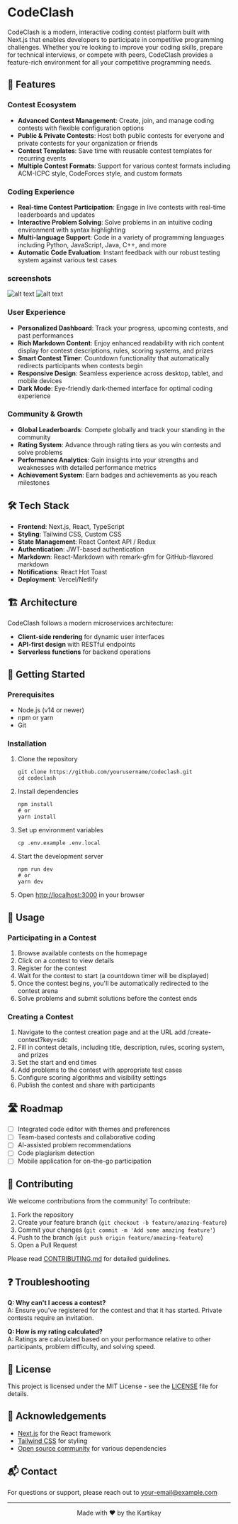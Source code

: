 # CodeClash

CodeClash is a modern, interactive coding contest platform built with Next.js that enables developers to participate in competitive programming challenges. Whether you're looking to improve your coding skills, prepare for technical interviews, or compete with peers, CodeClash provides a feature-rich environment for all your competitive programming needs.

## 🚀 Features

### Contest Ecosystem
- **Advanced Contest Management**: Create, join, and manage coding contests with flexible configuration options
- **Public & Private Contests**: Host both public contests for everyone and private contests for your organization or friends
- **Contest Templates**: Save time with reusable contest templates for recurring events
- **Multiple Contest Formats**: Support for various contest formats including ACM-ICPC style, CodeForces style, and custom formats

### Coding Experience
- **Real-time Contest Participation**: Engage in live contests with real-time leaderboards and updates
- **Interactive Problem Solving**: Solve problems in an intuitive coding environment with syntax highlighting
- **Multi-language Support**: Code in a variety of programming languages including Python, JavaScript, Java, C++, and more
- **Automatic Code Evaluation**: Instant feedback with our robust testing system against various test cases

### screenshots
![alt text](<Screenshot 2025-08-26 at 11.26.56 PM.png>)
![alt text](<Screenshot 2025-08-26 at 11.27.58 PM.png>)

### User Experience
- **Personalized Dashboard**: Track your progress, upcoming contests, and past performances
- **Rich Markdown Content**: Enjoy enhanced readability with rich content display for contest descriptions, rules, scoring systems, and prizes
- **Smart Contest Timer**: Countdown functionality that automatically redirects participants when contests begin
- **Responsive Design**: Seamless experience across desktop, tablet, and mobile devices
- **Dark Mode**: Eye-friendly dark-themed interface for optimal coding experience

### Community & Growth
- **Global Leaderboards**: Compete globally and track your standing in the community
- **Rating System**: Advance through rating tiers as you win contests and solve problems
- **Performance Analytics**: Gain insights into your strengths and weaknesses with detailed performance metrics
- **Achievement System**: Earn badges and achievements as you reach milestones

## 🛠️ Tech Stack

- **Frontend**: Next.js, React, TypeScript
- **Styling**: Tailwind CSS, Custom CSS
- **State Management**: React Context API / Redux
- **Authentication**: JWT-based authentication
- **Markdown**: React-Markdown with remark-gfm for GitHub-flavored markdown
- **Notifications**: React Hot Toast
- **Deployment**: Vercel/Netlify

## 🏗️ Architecture

CodeClash follows a modern microservices architecture:

- **Client-side rendering** for dynamic user interfaces
- **API-first design** with RESTful endpoints
- **Serverless functions** for backend operations

## 🚦 Getting Started

### Prerequisites

- Node.js (v14 or newer)
- npm or yarn
- Git

### Installation

1. Clone the repository
   ```
   git clone https://github.com/yourusername/codeclash.git
   cd codeclash
   ```

2. Install dependencies
   ```
   npm install
   # or
   yarn install
   ```

3. Set up environment variables
   ```
   cp .env.example .env.local
   ```

4. Start the development server
   ```
   npm run dev
   # or
   yarn dev
   ```

5. Open [http://localhost:3000](http://localhost:3000) in your browser

## 📘 Usage

### Participating in a Contest

1. Browse available contests on the homepage
2. Click on a contest to view details
3. Register for the contest
4. Wait for the contest to start (a countdown timer will be displayed)
5. Once the contest begins, you'll be automatically redirected to the contest arena
6. Solve problems and submit solutions before the contest ends

### Creating a Contest

1. Navigate to the contest creation page and at the URL add /create-contest?key=sdc
2. Fill in contest details, including title, description, rules, scoring system, and prizes
3. Set the start and end times
4. Add problems to the contest with appropriate test cases
5. Configure scoring algorithms and visibility settings
6. Publish the contest and share with participants

## 🛣️ Roadmap

- [ ] Integrated code editor with themes and preferences
- [ ] Team-based contests and collaborative coding
- [ ] AI-assisted problem recommendations
- [ ] Code plagiarism detection
- [ ] Mobile application for on-the-go participation

## 🤝 Contributing

We welcome contributions from the community! To contribute:

1. Fork the repository
2. Create your feature branch (`git checkout -b feature/amazing-feature`)
3. Commit your changes (`git commit -m 'Add some amazing feature'`)
4. Push to the branch (`git push origin feature/amazing-feature`)
5. Open a Pull Request

Please read [CONTRIBUTING.md](CONTRIBUTING.md) for detailed guidelines.

## ❓ Troubleshooting

**Q: Why can't I access a contest?**  
A: Ensure you've registered for the contest and that it has started. Private contests require an invitation.

**Q: How is my rating calculated?**  
A: Ratings are calculated based on your performance relative to other participants, problem difficulty, and solving speed.

## 📜 License

This project is licensed under the MIT License - see the [LICENSE](LICENSE) file for details.

## 👏 Acknowledgements

- [Next.js](https://nextjs.org/) for the React framework
- [Tailwind CSS](https://tailwindcss.com/) for styling
- [Open source community](https://github.com/) for various dependencies

## 📬 Contact

For questions or support, please reach out to [your-email@example.com](mailto:your-email@example.com)

---

<p align="center">
  Made with ❤️ by the Kartikay
</p>
